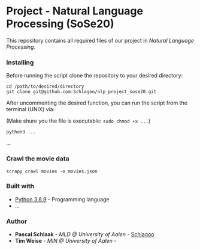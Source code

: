 # Project - Natural Language Processing (SoSe20)

This repository contains all required files of our project in *Natural Language Processing*.

### Installing

Before running the script clone the repository to your desired directory:

~~~
cd /path/to/desired/directory
git clone git@github.com:Schlagoo/nlp_project_sose20.git
~~~

After uncommenting the desired function, you can run the script from the terminal (UNIX) via:

(Make shure you the file is executable: `sudo chmod +x ...`)  

~~~
python3 ...
~~~

...

### Crawl the movie data

```
scrapy crawl movies -o movies.json
```

### Built with

* [Python 3.6.9](https://www.python.org/) - Programming language
* ...

### Author

* **Pascal Schlaak** - *MLD @ University of Aalen* - [Schlagoo](https://github.com/Schlagoo)
* **Tim Weise** - *MIN @ University of Aalen* -  
